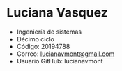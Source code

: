
# Luciana Vasquez

* Ingeniería de sistemas
* Décimo ciclo
* Código: 20194788
* Correo: lucianavmont@gmail.com
* Usuario GitHub: lucianavmont
